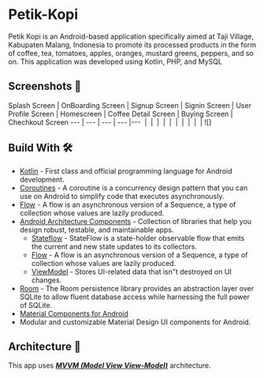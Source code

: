 # Petik-Kopi
Petik Kopi is an Android-based application specifically aimed at Taji Village, Kabupaten Malang, Indonesia to promote its processed products in the form of coffee, tea, tomatoes, apples, oranges, mustard greens, peppers, and so on. This application was developed using Kotlin, PHP, and MySQL

## Screenshots 📱 

Splash Screen | OnBoarding Screen | Signup Screen | Signin Screen | User Profile Screen | Homescreen | Coffee Detail Screen | Buying Screen | Chechkout Screen
--- | --- | --- | --- |--- 
![]() | ![]() | ![]() | ![]() | ![]() | ![]() | ![]() | ![]() | ![]() | ![]() | ![]

## Build With 🛠

- [Kotlin](https://kotlinlang.org/) - First class and official programming language for Android
  development.
- [Coroutines](https://kotlinlang.org/docs/reference/coroutines-overview.html) - A coroutine is a
  concurrency design pattern that you can use on Android to simplify code that executes
  asynchronously.
- [Flow](https://kotlinlang.org/docs/reference/coroutines/flow.html) - A flow is an asynchronous
  version of a Sequence, a type of collection whose values are lazily produced.
- [Android Architecture Components](https://developer.android.com/topic/libraries/architecture) -
  Collection of libraries that help you design robust, testable, and maintainable apps.
  - [Stateflow](https://developer.android.com/kotlin/flow/stateflow-and-sharedflow) - StateFlow is a
    state-holder observable flow that emits the current and new state updates to its collectors.
  - [Flow](https://kotlinlang.org/docs/reference/coroutines/flow.html) - A flow is an asynchronous
    version of a Sequence, a type of collection whose values are lazily produced.
  - [ViewModel](https://developer.android.com/topic/libraries/architecture/viewmodel) - Stores
    UI-related data that isn"t destroyed on UI changes.
- [Room](https://developer.android.com/training/data-storage/room) - The Room persistence library provides an abstraction layer over SQLite to allow fluent         database access while harnessing the full power of SQLite.
- [Material Components for Android](https://github.com/material-components/material-components-android)
- Modular and customizable Material Design UI components for Android.


## Architecture 🗼

This app uses [***MVVM (Model View
View-Model)***](https://developer.android.com/jetpack/docs/guide#recommended-app-arch) architecture.
